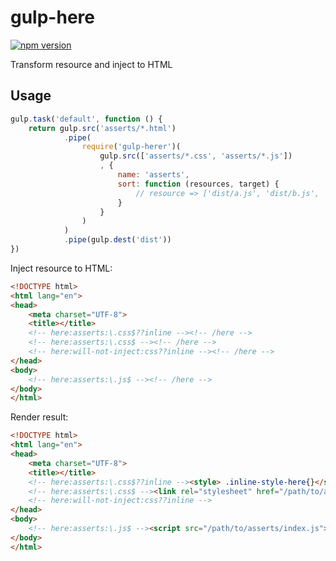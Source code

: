 gulp-here
=========
[![npm version](https://badge.fury.io/js/gulp-here.svg)](https://badge.fury.io/js/gulp-here)

Transform resource and inject to HTML

## Usage

```js
gulp.task('default', function () {
    return gulp.src('asserts/*.html')
            .pipe(
                require('gulp-herer')(
                    gulp.src(['asserts/*.css', 'asserts/*.js'])
                    , {
                        name: 'asserts',
                        sort: function (resources, target) {
                            // resource => ['dist/a.js', 'dist/b.js', 'dist/a.css']
                        }
                    }
                )
            )
            .pipe(gulp.dest('dist'))
})
```

Inject resource to HTML: 

```html
<!DOCTYPE html>
<html lang="en">
<head>
    <meta charset="UTF-8">
    <title></title>
    <!-- here:asserts:\.css$??inline --><!-- /here -->
    <!-- here:asserts:\.css$ --><!-- /here -->
    <!-- here:will-not-inject:css??inline --><!-- /here -->
</head>
<body>
    <!-- here:asserts:\.js$ --><!-- /here -->
</body>
</html>
```

Render result: 

```html
<!DOCTYPE html>
<html lang="en">
<head>
    <meta charset="UTF-8">
    <title></title>
    <!-- here:asserts:\.css$??inline --><style> .inline-style-here{}</style><!-- /here -->
    <!-- here:asserts:\.css$ --><link rel="stylesheet" href="/path/to/asserts/index.css" /><!-- /here -->
    <!-- here:will-not-inject:css??inline -->
</head>
<body>
    <!-- here:asserts:\.js$ --><script src="/path/to/asserts/index.js"></script><script src="/path/to/asserts/secondary.js"></script><!-- /here -->
</body>
</html>
````